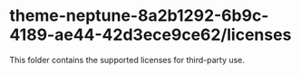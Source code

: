 # theme-neptune-8a2b1292-6b9c-4189-ae44-42d3ece9ce62/licenses

This folder contains the supported licenses for third-party use.
